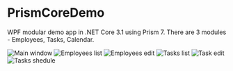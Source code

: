 # PrismCoreDemo
WPF modular demo app in .NET Core 3.1 using Prism 7.
There are 3 modules - Employees, Tasks, Calendar.

![Main window](https://i.imgur.com/4xwCdV6.png)
![Employees list](https://i.imgur.com/zA8lOun.png)
![Employees edit](https://i.imgur.com/H3E64Tj.png)
![Tasks list](https://i.imgur.com/gY4ajly.png)
![Task edit](https://i.imgur.com/VLN5bTJ.png)
![Tasks shedule](https://i.imgur.com/bI3mrec.png)
